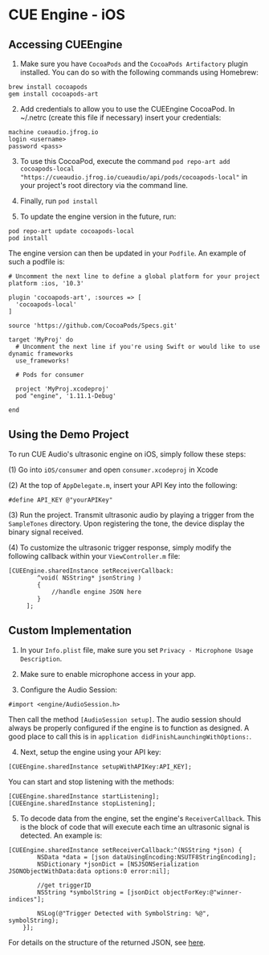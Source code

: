# CUE Engine - iOS

## Accessing CUEEngine

1. Make sure you have `CocoaPods` and the `CocoaPods Artifactory` plugin installed. You can do so with the following commands using Homebrew:

```
brew install cocoapods
gem install cocoapods-art
```

2. Add credentials to allow you to use the CUEEngine CocoaPod. In ~/.netrc (create this file if necessary) insert your credentials:
```
machine cueaudio.jfrog.io
login <username>
password <pass>
```
3. To use this CocoaPod, execute the command `pod repo-art add cocoapods-local "https://cueaudio.jfrog.io/cueaudio/api/pods/cocoapods-local"` in your project's root directory via the command line.

4. Finally, run `pod install`

5. To update the engine version in the future, run: 

```
pod repo-art update cocoapods-local 
pod install
```

The engine version can then be updated in your `Podfile`. An example of such a podfile is:

```
# Uncomment the next line to define a global platform for your project
platform :ios, '10.3'

plugin 'cocoapods-art', :sources => [
  'cocoapods-local'
]

source 'https://github.com/CocoaPods/Specs.git'

target 'MyProj' do
  # Uncomment the next line if you're using Swift or would like to use dynamic frameworks
  use_frameworks!

  # Pods for consumer

  project 'MyProj.xcodeproj'
  pod "engine", '1.11.1-Debug'

end
```

## Using the Demo Project

To run CUE Audio's ultrasonic engine on iOS, simply follow these steps:

(1) Go into `iOS/consumer` and open `consumer.xcodeproj` in Xcode

(2) At the top of `AppDelegate.m`, insert your API Key into the following:

`#define API_KEY @"yourAPIKey"`

(3) Run the project. Transmit ultrasonic audio by playing a trigger from the `SampleTones` directory. Upon registering the tone, the device display the binary signal received.

(4) To customize the ultrasonic trigger response, simply modify the following callback within your `ViewController.m` file:

```
[CUEEngine.sharedInstance setReceiverCallback:
        ^void( NSString* jsonString )
        {
            //handle engine JSON here
        }
     ];
```

## Custom Implementation 

1. In your `Info.plist` file, make sure you set `Privacy - Microphone Usage Description`.

2. Make sure to enable microphone access in your app.

3. Configure the Audio Session:

`#import <engine/AudioSession.h>`

Then call the method `[AudioSession setup]`. The audio session should always be properly configured if the engine is to function as designed. A good place to call this is in `application didFinishLaunchingWithOptions:`. 

4. Next, setup the engine using your API key:

`[CUEEngine.sharedInstance setupWithAPIKey:API_KEY];`

You can start and stop listening with the methods:

```
[CUEEngine.sharedInstance startListening];
[CUEEngine.sharedInstance stopListening];
```

5. To decode data from the engine, set the engine's `ReceiverCallback`. This is the block of code that will execute each time an ultrasonic signal is detected. An example is:

```
[CUEEngine.sharedInstance setReceiverCallback:^(NSString *json) {
        NSData *data = [json dataUsingEncoding:NSUTF8StringEncoding];
        NSDictionary *jsonDict = [NSJSONSerialization JSONObjectWithData:data options:0 error:nil];
        
        //get triggerID
        NSString *symbolString = [jsonDict objectForKey:@"winner-indices"];
        
        NSLog(@"Trigger Detected with SymbolString: %@", symbolString);
    }];
```

For details on the structure of the returned JSON, see [here](CUEEngine_JSON_Structure.md).